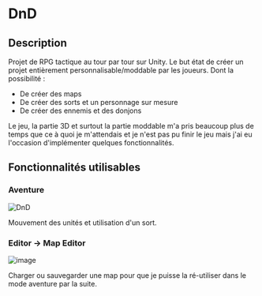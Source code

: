 # DnD
## Description
Projet de RPG tactique au tour par tour sur Unity. Le but état de créer un projet entièrement personnalisable/moddable par les joueurs.
Dont la possibilité :
- De créer des maps
- De créer des sorts et un personnage sur mesure
- De créer des ennemis et des donjons

Le jeu, la partie 3D et surtout la partie moddable m'a pris beaucoup plus de temps que ce à quoi je m'attendais et je n'est pas pu finir le jeu mais j'ai eu l'occasion d'implémenter quelques fonctionnalités.

## Fonctionnalités utilisables
### Aventure
![DnD](https://user-images.githubusercontent.com/37442009/193271006-6c471402-d5ee-4348-8a11-7ea31c316d7c.PNG)

Mouvement des unités et utilisation d'un sort.

### Editor -> Map Editor
![image](https://user-images.githubusercontent.com/37442009/193271754-2c807a5f-b464-4e30-a634-b9a0a3dfc791.png)

Charger ou sauvegarder une map pour que je puisse la ré-utiliser dans le mode aventure par la suite.

